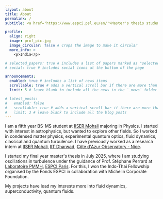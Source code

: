 ```yaml
---
layout: about
title: About
permalink: /
subtitle: <a href='https://www.espci.psl.eu/en/'>Master's thesis student, Espci Paris</a> | final year physics major - IISER Mohali

profile:
  align: right
  image: prof_pic.jpg
  image_circular: false # crops the image to make it circular
  more_info: >
    <p>India</p>

# selected_papers: true # includes a list of papers marked as "selected={true}"
# social: true # includes social icons at the bottom of the page

announcements:
  enabled: true # includes a list of news items
  scrollable: true # adds a vertical scroll bar if there are more than 3 news items
  limit: 5 # leave blank to include all the news in the `_news` folder

# latest_posts:
#   enabled: false
#   scrollable: true # adds a vertical scroll bar if there are more than 3 new posts items
#   limit: 3 # leave blank to include all the blog posts
---
```


I am a fifth year BS-MS student at [IISER Mohali](https://www.iisermohali.ac.in/) majoring in Physics. I started with interest in astrophysics, but wanted to explore other fields. So I worked in condensed matter physics, experimental quantum optics, fluid dynamics, classical and quantum turbulence. I have previously worked as a research intern at [IISER Mohali](https://www.iisermohali.ac.in/), [IIT Dharwad](https://www.iitdh.ac.in/), [Côte d'Azur Observatory - Nice](https://www.oca.eu/fr/). 

I started my final year master's thesis in July 2025, where I am studying oscillations in turbulence under the guidance of Prof. Stéphane Perrard at [Laboratoire PMMH](https://www.pmmh.espci.fr/-Le-laboratoire-), [ESPCI Paris](https://www.espci.psl.eu/en/). For this, I won the Indo-Thai Fellowship organised by the Fonds ESPCI in collaboration with Michelin Corporate Foundation.

My projects have lead my interests more into fluid dynamics, superconductivity, quantum fluids.